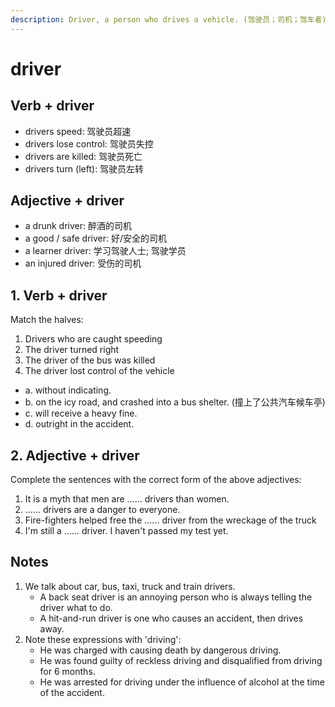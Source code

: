 ```yaml
---
description: Driver, a person who drives a vehicle. (驾驶员；司机；驾车者)
---
```


# driver

## Verb + driver

- drivers speed: 驾驶员超速
- drivers lose control: 驾驶员失控
- drivers are killed: 驾驶员死亡
- drivers turn (left): 驾驶员左转

## Adjective + driver

- a drunk driver: 醉酒的司机
- a good / safe driver: 好/安全的司机
- a learner driver: 学习驾驶人士; 驾驶学员
- an injured driver: 受伤的司机

## 1. Verb + driver

Match the halves:

1. Drivers who are caught speeding
2. The driver turned right
3. The driver of the bus was killed
4. The driver lost control of the vehicle

- a. without indicating.
- b. on the icy road, and crashed into a bus shelter. (撞上了公共汽车候车亭)
- c. will receive a heavy fine.
- d. outright in the accident.

## 2. Adjective + driver

Complete the sentences with the correct form of the above adjectives:

1. It is a myth that men are ...... drivers than women.
2. ...... drivers are a danger to everyone.
3. Fire-fighters helped free the ...... driver from the wreckage of the truck
4. I'm still a ...... driver. I haven't passed my test yet.

## Notes

1. We talk about car, bus, taxi, truck and train drivers.
    - A back seat driver is an annoying person who is always telling the driver what to do.
    - A hit-and-run driver is one who causes an accident, then drives away.
2. Note these expressions with 'driving':
    - He was charged with causing death by dangerous driving.
    - He was found guilty of reckless driving and disqualified from driving for 6 months.
    - He was arrested for driving under the influence of alcohol at the time of the accident.
